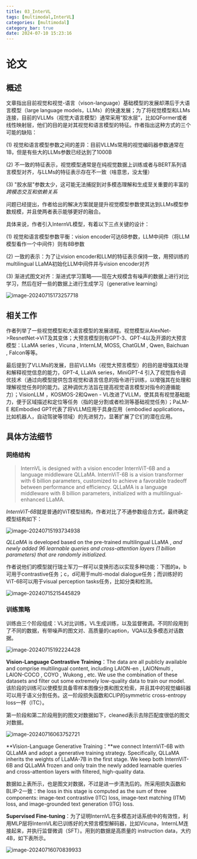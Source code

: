 ```yaml
---
title: 03_InterVL
tags: [multimodal,InterVL]
categories: [multimodal]
category_bar: true
date: 2024-07-10 15:23:16
---
```


# 论文

## 概述

文章指出目前视觉和视觉-语言（vison-language）基础模型的发展却滞后于大语言模型（large language models，LLMs）的快速发展；为了将视觉模型和LLMs连接，目前的VLLMs（视觉大语言模型）通常采用“胶水层”，比如QFormer或者线性映射层，他们的目的是对其视觉和语言模型的特征。作者指出这种方式的三个可能的缺陷：

(1) 视觉和语言模型参数之间的差异：目前VLLMs常用的视觉编码器参数通常在1B，但是有些大的LLMs参数已经达到了1000B

(2) 不一致的特征表示，视觉模型通常是在纯视觉数据上训练或者与BERT系列语言模型对齐，与LLMs的特征表示存在不一致（啥意思，没太懂）

(3) "胶水层"参数太少，这可能无法捕捉到对多模态理解和生成至关重要的丰富的*跨模态交互和依赖关系*

问题已经提出，作者给出的解决方案就是提升视觉模型参数使其达到LLMs模型参数规模，并且使两者表示能够更好的融合。

具体来说，作者引入InternVL模型，有着以下三点关键的设计：

(1) 视觉和语言模型参数平衡：vision encoder可达6B参数，LLM中间件（将LLM模型看作一个中间件）则有8B参数

(2) 一致的表示：为了让vision encoder和LLM的特征表示保持一致，用预训练的multilingual LLaMA初始化LLM中间件并与vision encoder对齐

(3) 渐进式图文对齐：渐进式学习策略——现在大规模含有噪声的数据上进行对比学习，然后在好一些的数据上进行生成学习（generative learning）

![image-20240715173257718](https://cdn.jsdelivr.net/gh/airainday/blogimage@main/image-20240715173257718.png)

## 相关工作

作者列举了一些视觉模型和大语言模型的发展进程。视觉模型从AlexNet->ResnetNet->ViT及其变体；大预言模型则有GPT-3、GPT-4以及开源的大预言模型：LLaMA series , Vicuna , InternLM, MOSS, ChatGLM , Qwen, Baichuan , Falcon等等。

最后提到了VLLMs的发展，目前VLLMs（视觉大预言模型）的目的是增强其处理和解释视觉信息的能力，GPT-4, LLaVA series，MiniGPT-4 引入了视觉指令调优技术（通过向模型提供包含视觉和语言信息的指令进行训练，以增强其在处理和理解视觉任务时的能力。这种调优方法旨在提高视觉语言模型对指令的遵循能力）；VisionLLM ，KOSMOS-2和Qwen - VL改进了VLLM，使其具有视觉基础能力，便于区域描述和定位等任务（指的是分割或者检测等基础视觉任务）；PaLM-E 和Embodied GPT代表了将VLLM应用于具身应用（embodied applications，比如机器人，自动驾驶等领域）的先进努力，显著扩展了它们的潜在应用。

## 具体方法细节

### 网络结构

> InternVL is designed with a vision encoder InternViT-6B and a language middleware QLLaMA. InternViT-6B is a vision transformer with 6 billion parameters, customized to achieve a favorable tradeoff between performance and efficiency. QLLaMA is a language middleware with 8 billion parameters, initialized with a multilingual-enhanced LLaMA.

*InternViT-6B*就是普通的ViT模型结构，作者对比了不通参数组合方式，最终确定模型结构如下：

![image-20240715193734938](https://cdn.jsdelivr.net/gh/airainday/blogimage@main/image-20240715193734938.png)

*QLLaMA* is developed based on the pre-trained multilingual LLaMA , *and newly added 96 learnable queries and cross-attention layers (1 billion parameters) that are randomly initialized.*

作者说他们的模型就行瑞士军刀一样可以变换形态以实现多种功能：下图的a，b可用于contrastive任务；c，d可用于multi-modal dialogue任务；而训练好的ViT-6B可以用于visual perception tasks任务，比如分类和检测。

![image-20240715215445829](https://cdn.jsdelivr.net/gh/airainday/blogimage@main/image-20240715215445829.png)

### 训练策略

训练由三个阶段组成：VL对比训练，VL生成训练，以及监督微调。不同阶段用到了不同的数据，有带噪声的图文对、高质量的caption，VQA以及多模态对话数据。

![image-20240715192224428](https://cdn.jsdelivr.net/gh/airainday/blogimage@main/image-20240715192224428.png)

**Vision-Language Contrastive Training**：The data are all publicly available and comprise multilingual content, including LAION-en , LAIONmulti , LAION-COCO , COYO , Wukong , etc. We use the combination of these datasets and filter out some extremely low-quality data to train our model. 该阶段的训练可以使模型具备零样本图像分类和图文检索，并且其中的视觉编码器可以用于语义分割任务。这一阶段损失函数和CLIP的symmetric cross-entropy loss一样（ITC）。

第一阶段和第二阶段用到的图文对数据如下，cleaned表示去除匹配度很低的图文对数据。

![image-20240716063752721](https://cdn.jsdelivr.net/gh/airainday/blogimage@main/image-20240716063752721.png)

**Vision-Language Generative Training：**we connect InternViT-6B with QLLaMA and adopt a generative training strategy. Specifically, QLLaMA inherits the weights of LLaMA-7B in the first stage. We keep both InternViT-6B and QLLaMA frozen and only train the newly added learnable queries and cross-attention layers with filtered, high-quality data.

数据如上表所示，也是图文对数据，不过是进一步清洗后的。所采用损失函数和BLIP-2一致：the loss in this stage is computed as the sum of three components: image-text contrastive (ITC) loss, image-text matching (ITM) loss, and image-grounded text generation (ITG) loss.

**Supervised Fine-tuning**：为了证明InternVL在多模态对话系统中的有效性，利用MLP层将InternVL和已训练好的大预言模型解码器，比如Vicuna，InternLM连接起来，并执行监督微调（SFT）。用到的数据是高质量的 instruction data，大约4B，如下表所示。

![image-20240716070839933](https://cdn.jsdelivr.net/gh/airainday/blogimage@main/image-20240716070839933.png)
